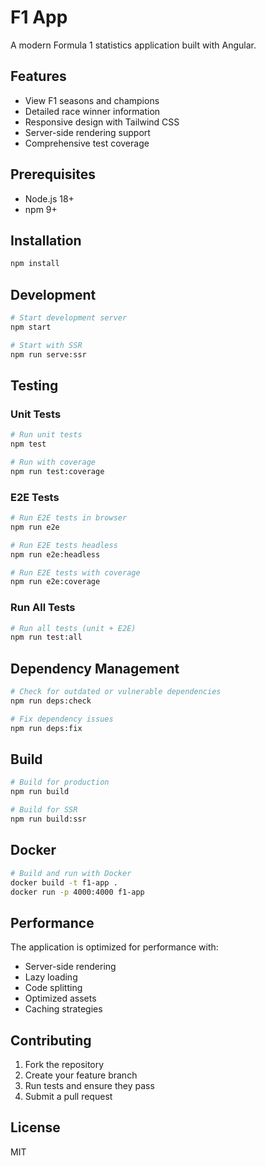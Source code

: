# F1 App

A modern Formula 1 statistics application built with Angular.

## Features

- View F1 seasons and champions
- Detailed race winner information
- Responsive design with Tailwind CSS
- Server-side rendering support
- Comprehensive test coverage

## Prerequisites

- Node.js 18+
- npm 9+

## Installation

```bash
npm install
```

## Development

```bash
# Start development server
npm start

# Start with SSR
npm run serve:ssr
```

## Testing

### Unit Tests

```bash
# Run unit tests
npm test

# Run with coverage
npm run test:coverage
```

### E2E Tests

```bash
# Run E2E tests in browser
npm run e2e

# Run E2E tests headless
npm run e2e:headless

# Run E2E tests with coverage
npm run e2e:coverage
```

### Run All Tests

```bash
# Run all tests (unit + E2E)
npm run test:all
```

## Dependency Management

```bash
# Check for outdated or vulnerable dependencies
npm run deps:check

# Fix dependency issues
npm run deps:fix
```

## Build

```bash
# Build for production
npm run build

# Build for SSR
npm run build:ssr
```

## Docker

```bash
# Build and run with Docker
docker build -t f1-app .
docker run -p 4000:4000 f1-app
```

## Performance

The application is optimized for performance with:
- Server-side rendering
- Lazy loading
- Code splitting
- Optimized assets
- Caching strategies

## Contributing

1. Fork the repository
2. Create your feature branch
3. Run tests and ensure they pass
4. Submit a pull request

## License

MIT

